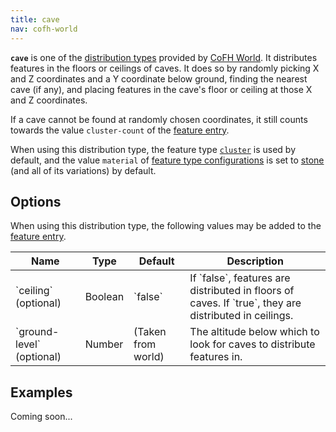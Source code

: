 ```yaml
---
title: cave
nav: cofh-world
---
```


**`cave`** is one of the [distribution
types](/docs/cofh-world/world-generator-configuration/distribution-types/)
provided by [CoFH World](/docs/cofh-world/). It distributes features in the
floors or ceilings of caves. It does so by randomly picking X and Z coordinates
and a Y coordinate below ground, finding the nearest cave (if any), and placing
features in the cave's floor or ceiling at those X and Z coordinates.

If a cave cannot be found at randomly chosen coordinates, it still counts
towards the value `cluster-count` of the [feature
entry](/docs/cofh-world/world-generator-configuration/feature-format/#features).

When using this distribution type, the feature type
[`cluster`](/docs/cofh-world/world-generator-configuration/feature-types/cluster/)
is used by default, and the value `material` of [feature type
configurations](/docs/cofh-world/world-generator-configuration/feature-format/#feature-type-configuration)
is set to [stone](https://minecraft.gamepedia.com/Stone) (and all of its
variations) by default.


Options
-------

When using this distribution type, the following values may be added to the
[feature
entry](/docs/cofh-world/world-generator-configuration/feature-format/#features).

<div class="uk-overflow-container">
    <table class="uk-table uk-table-striped uk-text-small">
        <thead>
            <tr>
                <th>Name</th>
                <th>Type</th>
                <th>Default</th>
                <th>Description</th>
            </tr>
        </thead>
        <tbody>
            <tr>
                <td markdown="span">`ceiling` (optional)</td>
                <td markdown="span">Boolean</td>
                <td markdown="span">`false`</td>
                <td markdown="span">
                    If `false`, features are distributed in floors of caves. If
                    `true`, they are distributed in ceilings.
                </td>
            </tr>
            <tr>
                <td markdown="span">`ground-level` (optional)</td>
                <td markdown="span">Number</td>
                <td markdown="span">(Taken from world)</td>
                <td markdown="span">
                    The altitude below which to look for caves to distribute
                    features in.
                </td>
            </tr>
        </tbody>
    </table>
</div>


Examples
--------

Coming soon...
